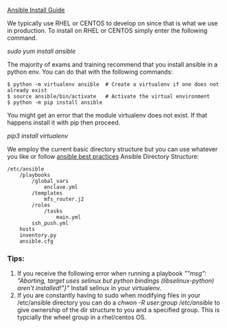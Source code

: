 [Ansible Install Guide](https://docs.ansible.com/ansible/latest/installation_guide/index.html)

We typically use RHEL or CENTOS to develop on since that is what we use in production. To install on RHEL or CENTOS simply enter the following command.

*sudo yum install ansible*

The majority of exams and training recommend that you install ansible in a python env. You can do that with the following commands:

    $ python -m virtualenv ansible  # Create a virtualenv if one does not already exist
    $ source ansible/bin/activate   # Activate the virtual environment
    $ python -m pip install ansible

You might get an error that the module virtualenv does not exist. If that happens install it with pip then proceed.

*pip3 install virtualenv*

We employ the current basic directory structure but you can use whatever you like or follow [ansible best practices](https://docs.ansible.com/ansible/2.8/user_guide/playbooks_best_practices.html#directory-layout)
Ansible Directory Structure:
    
    /etc/ansible
        /playbooks
            /global_vars
                enclave.yml
            /templates
                mfs_router.j2
            /roles
                /tasks
                    main.yml
            ssh_push.yml
        hosts
        inventory.py
        ansible.cfg

### Tips:
1. If you receive the following error when running a playbook *""msg": "Aborting, target uses selinux but python bindings (libselinux-python) aren't installed!"}"* Install selinux in your virtualenv. 
2. If you are constantly having to sudo when modifying files in your /etc/ansible directory you can do a *chwon -R user:group /etc/ansible* to give ownership of the dir structure to you and a specified group. This is typcially the wheel group in a rhel/centos OS.

